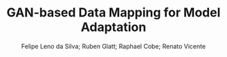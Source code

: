 ---
paperId: 3
author: Felipe Leno da Silva; Ruben Glatt; Raphael Cobe; Renato Vicente
publicationauthor: Leno Da Silva, F. et al.
title: GAN-based Data Mapping for Model Adaptation
pdf: paper_03.pdf
poster: poster_3.png
pitch: https://www.youtube.com/watch?v=c7zvjP8lug0&list=PLFHvi5sdWF5VqqqQvVC5SuBY7ecSgqequ&index=18
type: Oral
topic: Deep Learning
category: Extended Abstract
link: https://research.latinxinai.org/papers/icml/2021/pdf/paper_03.pdf
conference: icml
year: 2021
tags: icml-2021
location: Virtual
---